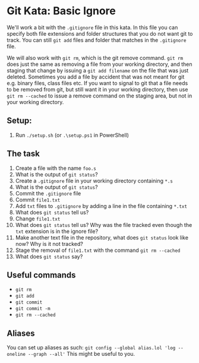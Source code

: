 # Git Kata: Basic Ignore
We'll work a bit with the `.gitignore` file in this kata.
In this file you can specify both file extensions and folder structures that you do not want git to track.
You can still `git add` files and folder that matches in the `.gitignore` file.

We will also work with `git rm`, which is the git remove command. `git rm` does just the same as removing a file from your working directory, and then staging that change by issuing a `git add filename` on the file that was just deleted.
Sometimes you add a file by accident that was not meant for git e.g. binary files, class files etc.
If you want to signal to git that a file needs to be removed from git, but still want it in your working directory, then use `git rm --cached` to issue a remove command on the staging area, but not in your working directory.


## Setup:

1. Run `./setup.sh` (or `.\setup.ps1` in PowerShell)

## The task

1. Create a file with the name `foo.s`
1. What is the output of `git status`?
1. Create a `.gitignore` file in your working directory containing `*.s`
1. What is the output of `git status`?
1. Commit the `.gitignore` file
1. Commit `file1.txt`
1. Add `txt` files to `.gitignore` by adding a line in the file containing `*.txt`
1. What does `git status` tell us?
1. Change `file1.txt`
1. What does `git status` tell us? Why was the file tracked even though the `txt` extension is in the ignore file?
1. Make another text file in the repository, what does `git status` look like now? Why is it not tracked?
1. Stage the removal of `file1.txt` with the command `git rm --cached`
1. What does `git status` say?

## Useful commands
- `git rm`
- `git add`
- `git commit`
- `git commit -m`
- `git rm --cached`


## Aliases
You can set up aliases as such:
`git config --global alias.lol 'log --oneline --graph --all'`
This might be useful to you.
